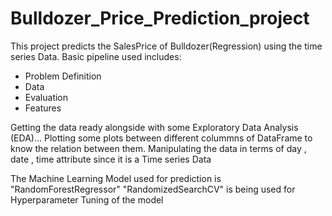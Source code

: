 # Bulldozer_Price_Prediction_project

This project predicts the SalesPrice of Bulldozer(Regression) using the time series Data.
Basic pipeline used includes:
  * Problem Definition
  * Data
  * Evaluation
  * Features

Getting the data ready alongside with some Exploratory Data Analysis (EDA)...
Plotting some plots between different colummns of DataFrame to know the relation between them.
Manipulating the data in terms of day , date , time attribute since it is a Time series Data

The Machine Learning Model used for prediction is "RandomForestRegressor"
"RandomizedSearchCV" is being used for Hyperparameter Tuning of the model
